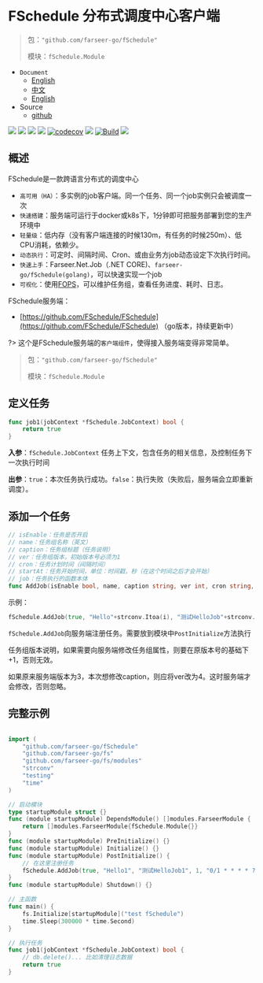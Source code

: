 # FSchedule 分布式调度中心客户端
> 包：`"github.com/farseer-go/fSchedule"`
> 
> 模块：`fSchedule.Module`

- `Document`
    - [English](https://farseer-go.github.io/doc/#/en-us/)
    - [中文](https://farseer-go.github.io/doc/)
    - [English](https://farseer-go.github.io/doc/#/en-us/)
- Source
    - [github](https://github.com/farseer-go/fs)

![](https://img.shields.io/github/stars/farseer-go?style=social)
![](https://img.shields.io/github/license/farseer-go/fSchedule)
![](https://img.shields.io/github/go-mod/go-version/farseer-go/fSchedule)
![](https://img.shields.io/github/v/release/farseer-go/fSchedule)
[![codecov](https://img.shields.io/codecov/c/github/farseer-go/fSchedule)](https://codecov.io/gh/farseer-go/fSchedule)
![](https://img.shields.io/github/languages/code-size/farseer-go/fSchedule)
[![Build](https://github.com/farseer-go/fSchedule/actions/workflows/build.yml/badge.svg)](https://github.com/farseer-go/fSchedule/actions/workflows/build.yml)
![](https://goreportcard.com/badge/github.com/farseer-go/fSchedule)

## 概述
FSchedule是一款跨语言分布式的调度中心

- `高可用（HA）`：多实例的job客户端。同一个任务、同一个job实例只会被调度一次
- `快速搭建`：服务端可运行于docker或k8s下，1分钟即可把服务部署到您的生产环境中
- `轻量级`：低内存（没有客户端连接的时候130m，有任务的时候250m）、低CPU消耗，依赖少。
- `动态执行`：可定时、间隔时间、Cron、或由业务方job动态设定下次执行时间。
- `快速上手`：Farseer.Net.Job（.NET CORE)、`farseer-go/fSchedule(golang)`，可以快速实现一个job
- `可视化`：使用[FOPS](https://github.com/FarseerNet/fops.go)，可以维护任务组，查看任务进度、耗时、日志。

FSchedule服务端：
- [https://github.com/FSchedule/FSchedule](https://github.com/FSchedule/FSchedule) （go版本，持续更新中）

?> 这个是FSchedule服务端的`客户端组件`，使得接入服务端变得非常简单。


> 包：`"github.com/farseer-go/fSchedule"`
>
> 模块：`fSchedule.Module`

## 定义任务
```go
func job1(jobContext *fSchedule.JobContext) bool {
    return true
}
```

**入参**：`fSchedule.JobContext` 任务上下文，包含任务的相关信息，及控制任务下一次执行时间

**出参**：`true`：本次任务执行成功。`false`：执行失败（失败后，服务端会立即重新调度）。

## 添加一个任务
```go
// isEnable：任务是否开启
// name：任务组名称（英文）
// caption：任务组标题（任务说明）
// ver：任务组版本，初始版本号必须为1
// cron：任务计划时间（间隔时间）
// startAt：任务开始时间，单位：时间戳，秒（在这个时间之后才会开始）
// job：任务执行的函数本体
func AddJob(isEnable bool, name, caption string, ver int, cron string, startAt int64, job JobFunc)
```

示例：
```go
fSchedule.AddJob(true, "Hello"+strconv.Itoa(i), "测试HelloJob"+strconv.Itoa(i), 1, "0/1 * * * * ?", 1674571566, job1)
```
`fSchedule.AddJob`向服务端注册任务。需要放到模块中`PostInitialize`方法执行

任务组版本说明，如果需要向服务端修改任务组属性，则要在原版本号的基础下+1，否则无效。

如果原来服务端版本为3，本次想修改caption，则应将ver改为4。这时服务端才会修改，否则忽略。


## 完整示例
```go

import (
	"github.com/farseer-go/fSchedule"
	"github.com/farseer-go/fs"
	"github.com/farseer-go/fs/modules"
	"strconv"
	"testing"
	"time"
)

// 启动模块
type startupModule struct {}
func (module startupModule) DependsModule() []modules.FarseerModule {
	return []modules.FarseerModule{fSchedule.Module{}}
}
func (module startupModule) PreInitialize() {}
func (module startupModule) Initialize() {}
func (module startupModule) PostInitialize() {
	// 在这里注册任务
    fSchedule.AddJob(true, "Hello1", "测试HelloJob1", 1, "0/1 * * * * ?", 1674571566, job1)
}
func (module startupModule) Shutdown() {}

// 主函数
func main() {
	fs.Initialize[startupModule]("test fSchedule")
	time.Sleep(300000 * time.Second)
}

// 执行任务
func job1(jobContext *fSchedule.JobContext) bool {
	// db.delete()... 比如清理日志数据
    return true
}
```